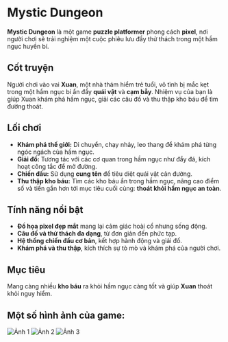 # Mystic Dungeon

**Mystic Dungeon** là một game **puzzle platformer** phong cách **pixel**, nơi người chơi sẽ trải nghiệm một cuộc phiêu lưu đầy thử thách trong một hầm ngục huyền bí.

## Cốt truyện
Người chơi vào vai **Xuan**, một nhà thám hiểm trẻ tuổi, vô tình bị mắc kẹt trong một hầm ngục bí ẩn đầy **quái vật** và **cạm bẫy**. Nhiệm vụ của bạn là giúp Xuan khám phá hầm ngục, giải các câu đố và thu thập kho báu để tìm đường thoát.

## Lối chơi
- **Khám phá thế giới:** Di chuyển, chạy nhảy, leo thang để khám phá từng ngóc ngách của hầm ngục.
- **Giải đố:** Tương tác với các cơ quan trong hầm ngục như đẩy đá, kích hoạt công tắc để mở đường.
- **Chiến đấu:** Sử dụng **cung tên** để tiêu diệt quái vật cản đường.
- **Thu thập kho báu:** Tìm các kho báu ẩn trong hầm ngục, nâng cao điểm số và tiến gần hơn tới mục tiêu cuối cùng: **thoát khỏi hầm ngục an toàn**.

## Tính năng nổi bật
- **Đồ họa pixel đẹp mắt** mang lại cảm giác hoài cổ nhưng sống động.
- **Câu đố và thử thách đa dạng**, từ đơn giản đến phức tạp.
- **Hệ thống chiến đấu cơ bản**, kết hợp hành động và giải đố.
- **Khám phá và thu thập**, kích thích sự tò mò và khám phá của người chơi.

## Mục tiêu
Mang càng nhiều **kho báu** ra khỏi hầm ngục càng tốt và giúp **Xuan** thoát khỏi nguy hiểm.

## Một số hình ảnh của game:
![Ảnh 1](asset/picture/screenshot1.png)
![Ảnh 2](asset/picture/screenshot2.png)
![Ảnh 3](asset/picture/screenshot3.png)

